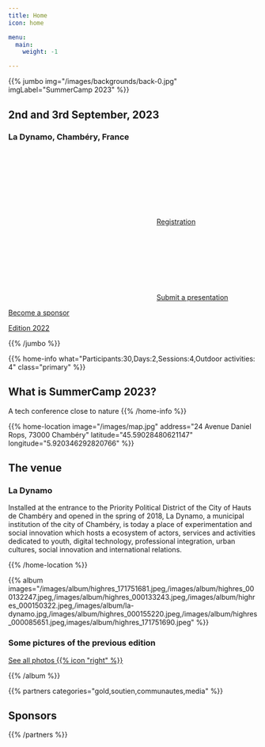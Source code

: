 ```yaml
---
title: Home
icon: home

menu:
  main:
    weight: -1

---
```

{{% jumbo img="/images/backgrounds/back-0.jpg" imgLabel="SummerCamp 2023" %}}

## 2nd and 3rd September, 2023
### La Dynamo, Chambéry, France

<a class="btn primary btn-lg" style="margin-top: 1em;" href="https://sre-france.assoconnect.com/collect/description/319149-e-sre-france-summercamp-2023" target="_blank">
    <svg class="icon icon-ticket"><use xlink:href="#ticket"></use></svg>Registration
</a>

<a class="btn primary btn-lg" href="/cfp/">
    <svg class="icon icon-cfp"><use xlink:href="#cfp"></use></svg>Submit a presentation
</a>

<a class="btn primary btn-lg" style="margin-top: 1em;" href="/summercamp-2023-deck-en.pdf" target="_blank">Become a sponsor</a>

<a class="btn primary btn-lg" style="margin-top: 1em;" href="https://sre-summercamp.github.io/" target="_blank">Edition 2022</a>

{{% /jumbo %}}

{{% home-info what="Participants:30,Days:2,Sessions:4,Outdoor activities: 4" class="primary" %}}
## What is SummerCamp 2023?

A tech conference close to nature
{{% /home-info %}}

{{% home-location
    image="/images/map.jpg"
    address="24 Avenue Daniel Rops, 73000 Chambéry"
    latitude="45.59028480621147"
    longitude="5.920346292820766" %}}

## The venue

### La Dynamo

Installed at the entrance to the Priority Political District of the City of Hauts de Chambéry and opened in the spring of 2018, La Dynamo, a municipal institution of the city of Chambéry, is today a place of experimentation and social innovation which hosts a ecosystem of actors, services and activities dedicated to youth, digital technology, professional integration, urban cultures, social innovation and international relations.

{{% /home-location %}}

<!-- ... -->

{{% album images="/images/album/highres_171751681.jpeg,/images/album/highres_000132247.jpeg,/images/album/highres_000133243.jpeg,/images/album/highres_000150322.jpeg,/images/album/la-dynamo.jpg,/images/album/highres_000155220.jpeg,/images/album/highres_000085651.jpeg,images/album/highres_171751690.jpeg" %}}

### Some pictures of the previous edition

<a class="btn primary" target="_blank" rel="noopener" href="https://photos.app.goo.gl/MigQPsNcrAMEfuGQ9">
    See all photos
    {{% icon "right" %}}
</a>

{{% /album  %}}

{{% partners categories="gold,soutien,communautes,media" %}}
## Sponsors
{{% /partners %}}
